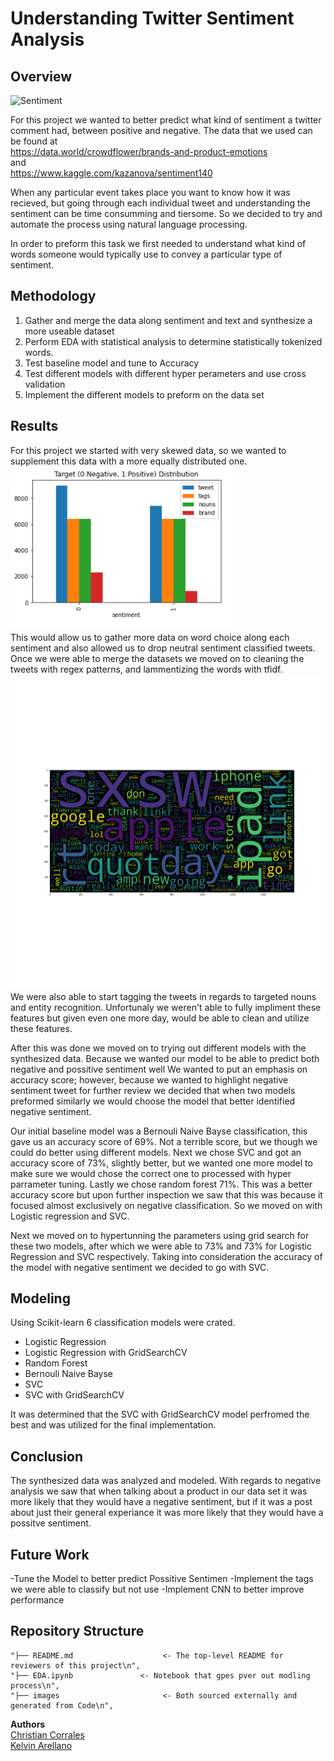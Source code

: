 # Understanding Twitter Sentiment Analysis

## Overview
![Sentiment](https://cdn-images-1.medium.com/fit/t/1600/480/1*VT7AxioAGXplMe7RAEYfSA.png)


   For this project we wanted to better predict what kind of sentiment a twitter comment 
   had, between positive and negative.
   The data that we used can be found at<br>
   https://data.world/crowdflower/brands-and-product-emotions<br>
   and<br>
   https://www.kaggle.com/kazanova/sentiment140<br>

   When any particular event takes place you want to know how it was recieved, but going 
   through each individual tweet and understanding the sentiment can be time consumming
   and tiersome. So we decided to try and automate the process using natural language 
   processing.

   In order to preform this task we first needed to understand what kind of words someone
   would typically use to convey a particular type of sentiment. 


    
## Methodology
1. Gather and merge the data along sentiment and text and synthesize a more useable dataset
2. Perform EDA with statistical analysis to determine statistically tokenized words.
4. Test baseline model and tune to Accuracy
5. Test different models with different hyper perameters and use cross validation
6. Implement the different models to preform on the data set

## Results

   For this project we started with very skewed data, so we wanted to supplement this 
   data with a more equally distributed one. <br>
   ![distribution](./Images/distribution.png)<br>
   This would allow us to gather more data on word choice along each sentiment and also 
   allowed us to drop neutral sentiment classified tweets.
   Once we were able to merge the datasets we moved on to cleaning the tweets with regex
   patterns, and lammentizing the words with tfidf.<br>
   ![overall](./Images/overall_wordcloud.png)<br>
   We were also able to start tagging the tweets in regards to targeted nouns and entity
   recognition. Unfortunaly we weren't able to fully impliment these features but given 
   even one more day, would be able to clean and utilize these features.

   After this was done we moved on to trying out different models with the synthesized data. 
   Because we wanted our model to be able to predict both negative and possitive sentiment well
   We wanted to put an emphasis on accuracy score; however, because we wanted to highlight 
   negative sentiment tweet for further review we decided that when two models preformed 
   similarly we would choose the model that better identified negative sentiment.
   
   Our initial baseline model was a  Bernouli Naive Bayse classification, this gave us an
   accuracy score of 69%. Not a terrible score, but we though we could do better using different
   models. Next we chose SVC and got an accuracy score of 73%, slightly better, but we wanted one
   more model to make sure we would chose the correct one to processed with hyper parrameter tuning.
   Lastly we chose random forest 71%. This was a better accuracy score but upon further inspection 
   we saw that this was because it focused almost exclusively on negative classification. So we
   moved on with Logistic regression and SVC. 
    
   Next we moved on to hypertunning the parameters using grid search for these two models, after which 
   we were able to 73% and 73% for Logistic Regression and SVC respectively. Taking into consideration 
   the accuracy of the model with negative sentiment we decided to go with SVC.
   
## Modeling
Using Scikit-learn 6 classification models were crated.
- Logistic Regression 
- Logistic Regression with GridSearchCV
- Random Forest
- Bernouli Naive Bayse
- SVC
- SVC with GridSearchCV

It was determined that the SVC with GridSearchCV model perfromed the best and was utilized for the final implementation. 

## Conclusion
The synthesized data was analyzed and modeled. With regards to negative analysis we saw that when talking about a product 
in our data set it was more likely that they would have a negative sentiment, but if it was a post about just their general 
experiance it was more likely that they would have a possitve sentiment. 


## Future Work
-Tune the Model to better predict Possitive Sentimen
-Implement the tags we were able to classify but not use
-Implement CNN to better improve performance

## Repository Structure

    "├── README.md                    <- The top-level README for reviewers of this project\n",
    "├── EDA.ipynb               <- Notebook that gpes pver out modling process\n",
    "├── images                       <- Both sourced externally and generated from Code\n",       
    
**Authors** <br>
[Christian Corrales](https://github.com/ccorrales1228)<br>
[Kelvin Arellano](https://github.com/Kelvin-Arellano)<br>
